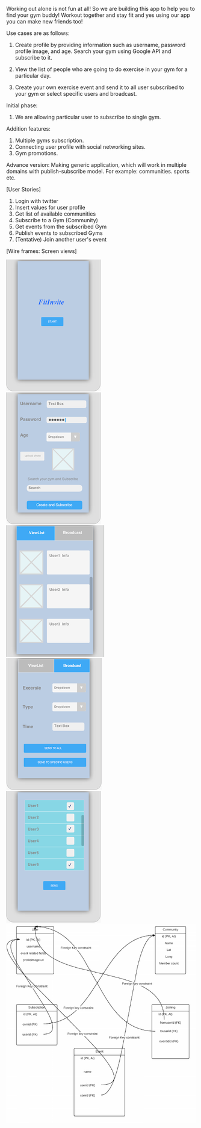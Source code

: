 
Working out alone is not fun at all!  So we are building this app to help you to find your gym buddy! Workout together and stay fit and yes using our app you can make new friends too!

Use cases are as follows:
1.	Create profile by providing information such as username, password profile image, and age.
Search your gym using Google API and subscribe to it.

2.	View the list of people who are going to do exercise in your gym for a particular day.
3.	Create your own exercise event and send it to all user subscribed to your gym or select specific users and broadcast.

Initial phase:
1.	We are allowing particular user to subscribe to single gym.

Addition features:        
1.	Multiple gyms subscription.
2.	Connecting user profile with social networking sites.
3.	Gym promotions.

Advance version:
Making generic application, which will work in multiple domains with publish-subscribe model. For example: communities. sports etc.


[User Stories]
 
1) Login with twitter
2) Insert values for user profile
3) Get list of available communities
3) Subscribe to a Gym (Community)
4) Get events from the subscribed Gym
5) Publish events to subscribed Gyms
6) (Tentative) Join another user's event 


[Wire frames: Screen views]

![Video Walkthrough](project1.png)
![Video Walkthrough](project2.png)
![Video Walkthrough](project3.png)
![Video Walkthrough](project4.png)
![Video Walkthrough](project5.png)
![DB schema](androidProjectDBSchema.png)
